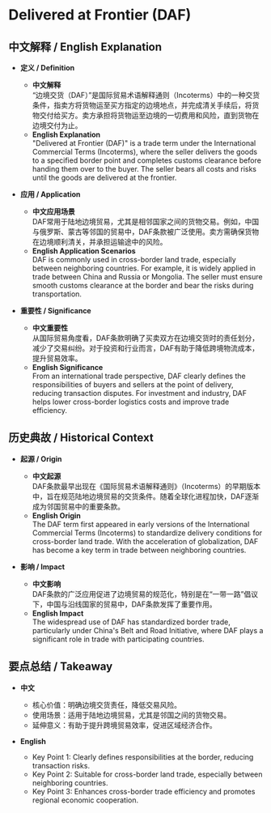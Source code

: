 # Delivered at Frontier (DAF)

## 中文解释 / English Explanation

* **定义 / Definition**  
  - **中文解释**  
    “边境交货（DAF）”是国际贸易术语解释通则（Incoterms）中的一种交货条件，指卖方将货物运至买方指定的边境地点，并完成清关手续后，将货物交付给买方。卖方承担将货物运至边境的一切费用和风险，直到货物在边境交付为止。  
  - **English Explanation**  
    "Delivered at Frontier (DAF)" is a trade term under the International Commercial Terms (Incoterms), where the seller delivers the goods to a specified border point and completes customs clearance before handing them over to the buyer. The seller bears all costs and risks until the goods are delivered at the frontier.

* **应用 / Application**  
  - **中文应用场景**  
    DAF常用于陆地边境贸易，尤其是相邻国家之间的货物交易。例如，中国与俄罗斯、蒙古等邻国的贸易中，DAF条款被广泛使用。卖方需确保货物在边境顺利清关，并承担运输途中的风险。  
  - **English Application Scenarios**  
    DAF is commonly used in cross-border land trade, especially between neighboring countries. For example, it is widely applied in trade between China and Russia or Mongolia. The seller must ensure smooth customs clearance at the border and bear the risks during transportation.

* **重要性 / Significance**  
  - **中文重要性**  
    从国际贸易角度看，DAF条款明确了买卖双方在边境交货时的责任划分，减少了交易纠纷。对于投资和行业而言，DAF有助于降低跨境物流成本，提升贸易效率。  
  - **English Significance**  
    From an international trade perspective, DAF clearly defines the responsibilities of buyers and sellers at the point of delivery, reducing transaction disputes. For investment and industry, DAF helps lower cross-border logistics costs and improve trade efficiency.

## 历史典故 / Historical Context

* **起源 / Origin**  
  - **中文起源**  
    DAF条款最早出现在《国际贸易术语解释通则》（Incoterms）的早期版本中，旨在规范陆地边境贸易的交货条件。随着全球化进程加快，DAF逐渐成为邻国贸易中的重要条款。  
  - **English Origin**  
    The DAF term first appeared in early versions of the International Commercial Terms (Incoterms) to standardize delivery conditions for cross-border land trade. With the acceleration of globalization, DAF has become a key term in trade between neighboring countries.

* **影响 / Impact**  
  - **中文影响**  
    DAF条款的广泛应用促进了边境贸易的规范化，特别是在“一带一路”倡议下，中国与沿线国家的贸易中，DAF条款发挥了重要作用。  
  - **English Impact**  
    The widespread use of DAF has standardized border trade, particularly under China's Belt and Road Initiative, where DAF plays a significant role in trade with participating countries.

## 要点总结 / Takeaway

* **中文**  
  - 核心价值：明确边境交货责任，降低交易风险。  
  - 使用场景：适用于陆地边境贸易，尤其是邻国之间的货物交易。  
  - 延伸意义：有助于提升跨境贸易效率，促进区域经济合作。  

* **English**  
  - Key Point 1: Clearly defines responsibilities at the border, reducing transaction risks.  
  - Key Point 2: Suitable for cross-border land trade, especially between neighboring countries.  
  - Key Point 3: Enhances cross-border trade efficiency and promotes regional economic cooperation.